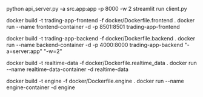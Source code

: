 python api_server.py -a src.app:app -p 8000 -w 2
streamlit run client.py


docker build -t trading-app-frontend -f docker/Dockerfile.frontend .
docker run --name frontend-container -d -p 8501:8501 trading-app-frontend

docker build -t trading-app-backend -f docker/Dockerfile.backend .
docker run --name backend-container -d -p 4000:8000 trading-app-backend "-a=server:app" "-w=2"

docker build -t realtime-data -f docker/Dockerfile.realtime_data .
docker run --name realtime-data-container -d realtime-data

docker build -t engine -f docker/Dockerfile.engine .
docker run --name engine-container -d engine